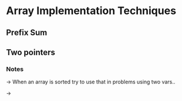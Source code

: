 # Array Implementation Techniques

## Prefix Sum


## Two pointers 

### Notes

-> When an array is sorted try to use that in problems using two vars..

->